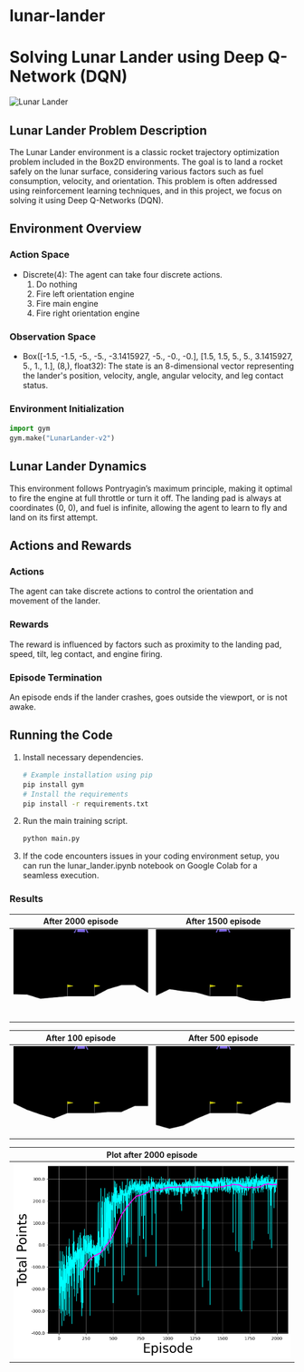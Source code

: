 # lunar-lander
# Solving Lunar Lander using Deep Q-Network (DQN)

![Lunar Lander](../../../_images/lunar_lander.gif)

## Lunar Lander Problem Description

The Lunar Lander environment is a classic rocket trajectory optimization problem included in the Box2D environments. The goal is to land a rocket safely on the lunar surface, considering various factors such as fuel consumption, velocity, and orientation. This problem is often addressed using reinforcement learning techniques, and in this project, we focus on solving it using Deep Q-Networks (DQN).

## Environment Overview

### Action Space
- Discrete(4): The agent can take four discrete actions.
   1. Do nothing
   2. Fire left orientation engine
   3. Fire main engine
   4. Fire right orientation engine

### Observation Space
- Box([-1.5, -1.5, -5., -5., -3.1415927, -5., -0., -0.], [1.5, 1.5, 5., 5., 3.1415927, 5., 1., 1.], (8,), float32): The state is an 8-dimensional vector representing the lander's position, velocity, angle, angular velocity, and leg contact status.

### Environment Initialization
```python
import gym
gym.make("LunarLander-v2")
```
## Lunar Lander Dynamics
This environment follows Pontryagin’s maximum principle, making it optimal to fire the engine at full throttle or turn it off. The landing pad is always at coordinates (0, 0), and fuel is infinite, allowing the agent to learn to fly and land on its first attempt.

## Actions and Rewards
### Actions
The agent can take discrete actions to control the orientation and movement of the lander.
### Rewards
The reward is influenced by factors such as proximity to the landing pad, speed, tilt, leg contact, and engine firing.
### Episode Termination
An episode ends if the lander crashes, goes outside the viewport, or is not awake.



## Running the Code

1. Install necessary dependencies.
    ```bash
    # Example installation using pip
    pip install gym
    # Install the requirements
    pip install -r requirements.txt
    ```

2. Run the main training script.
    ```markdown
    python main.py
    ```

3. If the code encounters issues in your coding environment setup, you can run the lunar_lander.ipynb notebook on Google Colab for a seamless execution.



### Results


| After 2000 episode          |  After 1500 episode         |
| ---------------------------|----------------------------|
| ![](./After_Episode2000.gif)|![](./After_Episode1500.gif) |

| After 100 episode          |  After 500 episode         |
| ---------------------------|----------------------------|
| ![](./After_Episode100.gif)|![](./After_Episode500.gif) |


| Plot after 2000 episode          |
| ---------------------------|
| ![](./download.png)|

